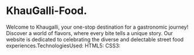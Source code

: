 # KhauGalli-Food.
Welcome to Khaugalli, your one-stop destination for a gastronomic journey! Discover a world of flavors, where every bite tells a unique story. Our website is dedicated to celebrating the diverse and delectable street food experiences.TechnologiesUsed: HTML5: CSS3:
